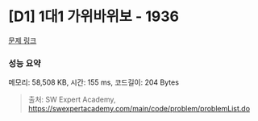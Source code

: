 # [D1] 1대1 가위바위보 - 1936 

[문제 링크](https://swexpertacademy.com/main/code/problem/problemDetail.do?contestProbId=AV5PjKXKALcDFAUq) 

### 성능 요약

메모리: 58,508 KB, 시간: 155 ms, 코드길이: 204 Bytes



> 출처: SW Expert Academy, https://swexpertacademy.com/main/code/problem/problemList.do